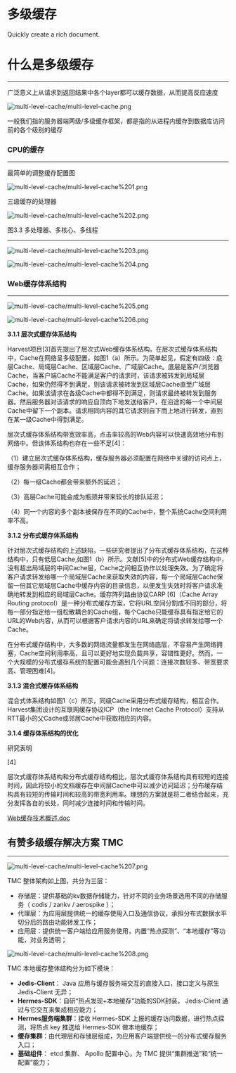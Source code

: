 # 多级缓存

Quickly create a rich document.

# 什么是多级缓存

---

广泛意义上从请求到返回结果中各个layer都可以缓存数据，从而提高反应速度

![multi-level-cache/multi-level-cache.png](multi-level-cache/multi-level-cache.png)

一般我们指的服务器端两级/多级缓存框架，都是指的从进程内缓存到数据库访问前的各个级别的缓存

### CPU的缓存

---

最简单的调整缓存配置图

![multi-level-cache/multi-level-cache%201.png](multi-level-cache/multi-level-cache%201.png)

三级缓存的处理器

![multi-level-cache/multi-level-cache%202.png](multi-level-cache/multi-level-cache%202.png)

图3.3 多处理器、多核心、多线程

---

![multi-level-cache/multi-level-cache%203.png](multi-level-cache/multi-level-cache%203.png)

![multi-level-cache/multi-level-cache%204.png](multi-level-cache/multi-level-cache%204.png)

### Web缓存体系结构

---

![multi-level-cache/multi-level-cache%205.png](multi-level-cache/multi-level-cache%205.png)

![multi-level-cache/multi-level-cache%206.png](multi-level-cache/multi-level-cache%206.png)

**3.1.1 层次式缓存体系结构**

Harvest项目[3]首先提出了层次式Web缓存体系结构。在层次式缓存体系结构中，Cache在网络呈多级配置，如图1（a）所示。为简单起见，假定有四级：底层Cache、局域层Cache、区域层Cache、广域层Cache。底层是客户/浏览器Cache，当客户端Cache不能满足客户的请求时，该请求被转发到局域层Cache，如果仍然得不到满足，则该请求被转发到区域层Cache直至广域层Cache。如果该请求在各级Cache中都得不到满足，则请求最终被转发到服务器。然后服务器对该请求的响应自顶向下地发送给客户，在沿途的每一个中间层Cache中留下一个副本。请求相同内容的其它请求则自下而上地进行转发，直到在某一级Cache中得到满足。

层次式缓存体系结构带宽效率高，点击率较高的Web内容可以快速高效地分布到网络中。但该体系结构也存在一些不足[4]：

（1）建立层次式缓存体系结构，缓存服务器必须配置在网络中关键的访问点上，缓存服务器间需相互合作；

（2）每一级Cache都会带来额外的延迟；

（3）高层Cache可能会成为瓶颈并带来较长的排队延迟；

（4）同一个内容的多个副本被保存在不同的Cache中，整个系统Cache空间利用率不高。

**3.1.2 分布式缓存体系结构**

针对层次式缓存结构的上述缺陷，一些研究者提出了分布式缓存体系结构，在这种结构中，只有低层Cache,如图1（b）所示。文献[5]中的分布式Web缓存结构中，没有超出局域层的中间Cache层，Cache之间相互协作以处理失效。为了确定将客户请求转发给哪一个局域层Cache来获取失效的内容，每一个局域层Cache保留一份其它局域层Cache中缓存内容的目录信息，以便发生失效时将客户请求准确地转发到相应的局域层Cache。缓存阵列路由协议CARP [6]（Cache Array Routing protocol）是一种分布式缓存方案，它将URL空间分割成不同的部分，将每一部分指定给一组松散耦合的Cache组，每个Cache只能缓存具有指定给它的URL的Web内容，从而可以根据客户请求内容的URL来确定将请求转发给哪一个Cache。

在分布式缓存结构中，大多数的网络流量都发生在网络底层，不容易产生网络拥塞，Cache空间利用率高，且可以更好地实现负载共享，容错性更好。然而，一个大规模的分布式缓存系统的配置可能会遇到几个问题：连接次数较多、带宽要求高、管理困难[4]。

**3.1.3 混合式缓存体系结构**

混合式体系结构如图1（c）所示，同级Cache采用分布式缓存结构，相互合作。Harvest集团设计的互联网缓存协议ICP（the Internet Cache Protocol）支持从RTT最小的父Cache或邻居Cache中获取相应的内容。

**3.1.4 缓存体系结构的优化**

研究表明

[4]

层次式缓存体系结构和分布式缓存结构相比，层次式缓存体系结构具有较短的连接时间，因此将较小的文档缓存在中间层Cache中可以减少访问延迟；分布缓存结构具有较短的传输时间和较高的带宽利用率。理想的方案就是将二者结合起来，充分发挥各自的长处，同时减少连接时间和传输时间。

[Web缓存技术概述.doc](multi-level-cache/Web.doc)

## 有赞多级缓存解决方案 TMC

---

![multi-level-cache/multi-level-cache%207.png](multi-level-cache/multi-level-cache%207.png)

TMC 整体架构如上图，共分为三层：

- 存储层：提供基础的kv数据存储能力，针对不同的业务场景选用不同的存储服务（ codis / zankv / aerospike ）；
- 代理层：为应用层提供统一的缓存使用入口及通信协议，承担分布式数据水平切分后的路由功能转发工作；
- 应用层：提供统一客户端给应用服务使用，内置“热点探测”、“本地缓存”等功能，对业务透明；

![multi-level-cache/multi-level-cache%208.png](multi-level-cache/multi-level-cache%208.png)

TMC 本地缓存整体结构分为如下模块：

- **Jedis-Client**： Java 应用与缓存服务端交互的直接入口，接口定义与原生 Jedis-Client 无异；
- **Hermes-SDK**：自研“热点发现+本地缓存”功能的SDK封装， Jedis-Client 通过与它交互来集成相应能力；
- **Hermes服务端集群**：接收 Hermes-SDK 上报的缓存访问数据，进行热点探测，将热点 key 推送给 Hermes-SDK 做本地缓存；
- **缓存集群**：由代理层和存储层组成，为应用客户端提供统一的分布式缓存服务入口；
- **基础组件**： etcd 集群、 Apollo 配置中心，为 TMC 提供“集群推送”和“统一配置”能力；

#

